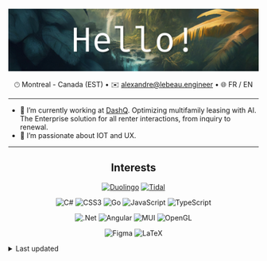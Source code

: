 <div align="center">

![Hello!](./header.jpg)

🕑︎&nbsp;Montreal&nbsp;-&nbsp;Canada (EST) •
✉️&nbsp;[alexandre@lebeau.engineer](mailto:alexandre@lebeau.engineer) •
🌐&nbsp;FR&nbsp;/&nbsp;EN

</div>

---

- 🔭 I’m currently working at
  [DashQ](https://www.linkedin.com/company/dashq/posts/?feedView=all).
  Optimizing multifamily leasing with AI. The Enterprise solution for all renter
  interactions, from inquiry to renewal.
- 🌱 I’m passionate about IOT and UX.

---

<div align="center">

## Interests

[![Duolingo](https://img.shields.io/badge/Duolingo-%234DC730.svg?style=for-the-badge&logo=Duolingo&logoColor=white)](https://www.duolingo.com/profile/lu_le_lu?via=share_profile_link)
[![Tidal](https://img.shields.io/badge/tidal-00FFFF?style=for-the-badge&logo=tidal&logoColor=black)](https://tidal.com/browse/user/193657888)

![C#](https://img.shields.io/badge/c%23-%23239120.svg?style=for-the-badge&logo=csharp&logoColor=white)
![CSS3](https://img.shields.io/badge/css3-%231572B6.svg?style=for-the-badge&logo=css3&logoColor=white)
![Go](https://img.shields.io/badge/go-%2300ADD8.svg?style=for-the-badge&logo=go&logoColor=white)
![JavaScript](https://img.shields.io/badge/javascript-%23323330.svg?style=for-the-badge&logo=javascript&logoColor=%23F7DF1E)
![TypeScript](https://img.shields.io/badge/typescript-%23007ACC.svg?style=for-the-badge&logo=typescript&logoColor=white)

![.Net](https://img.shields.io/badge/.NET-5C2D91?style=for-the-badge&logo=.net&logoColor=white)
![Angular](https://img.shields.io/badge/angular-%23DD0031.svg?style=for-the-badge&logo=angular&logoColor=white)
![MUI](https://img.shields.io/badge/MUI-%230081CB.svg?style=for-the-badge&logo=mui&logoColor=white)
![OpenGL](https://img.shields.io/badge/OpenGL-%23FFFFFF.svg?style=for-the-badge&logo=opengl)

![Figma](https://img.shields.io/badge/figma-%23F24E1E.svg?style=for-the-badge&logo=figma&logoColor=white)
![LaTeX](https://img.shields.io/badge/latex-%23008080.svg?style=for-the-badge&logo=latex&logoColor=white)

</div>
<details>
    <summary>Last updated</summary>
    Last updated: 2025-02-22 00:22
</details>
